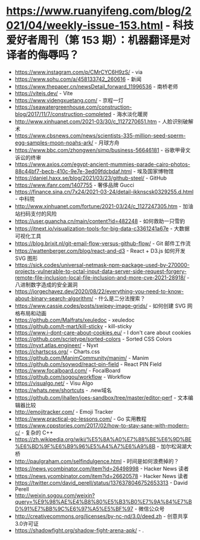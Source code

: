 # https://www.ruanyifeng.com/blog/2021/04/weekly-issue-153.html - 科技爱好者周刊（第 153 期）：机器翻译是对译者的侮辱吗？

- https://www.instagram.com/p/CMrCYC6H9zS/ - via
- https://www.sohu.com/a/458133742_260616 - 新闻
- https://www.thepaper.cn/newsDetail_forward_11996536 - 南桥老师
- https://vitejs.dev/ - Vite
- https://www.yidengxuetang.com/ - 京程一灯
- https://seawatergreenhouse.com/construction-blog/2017/11/7/construction-completed - 海水淡化暖房
- http://www.xinhuanet.com/2021-03/30/c_1127270651.htm - 人脸识别破解术
- https://www.cbsnews.com/news/scientists-335-million-seed-sperm-egg-samples-moon-noahs-ark/ - 月球方舟
- https://www.bbc.com/zhongwen/simp/business-56646181 - 谷歌甲骨文诉讼的终审
- https://www.axios.com/egypt-ancient-mummies-parade-cairo-photos-88c44bf7-becb-410c-9e7e-3ed09fdcbdaf.html - 埃及国家博物馆
- https://daniel.haxx.se/blog/2021/03/23/github-steel/ - GitHub
- https://www.ifanr.com/1407755 - 奢侈品牌 Gucci
- https://finance.sina.cn/7x24/2021-03-24/detail-ikknscsk0329255.d.html - 中科院
- http://www.xinhuanet.com/fortune/2021-03/24/c_1127247305.htm - 加油站扫码支付的风险
- https://user.guancha.cn/main/content?id=482248 - 如何救助一只雪豹
- https://itnext.io/visualization-tools-for-big-data-c3361241a67e - 大数据可视化工具
- https://blog.brixit.nl/git-email-flow-versus-github-flow/ - Git 邮件工作流
- https://wattenberger.com/blog/react-and-d3 - React + D3.js 如何开发 SVG 图形
- https://sick.codes/universal-netmask-npm-package-used-by-270000-projects-vulnerable-to-octal-input-data-server-side-request-forgery-remote-file-inclusion-local-file-inclusion-and-more-cve-2021-28918/ - 八进制数字造成的安全漏洞
- https://jorgechavez.dev/2020/08/22/everything-you-need-to-know-about-binary-search-algorithm/ - 什么是二分法搜索？
- https://www.cassie.codes/posts/swipey-image-grids/ - 如何创建 SVG 网格布局和动画
- https://github.com/Malfrats/xeuledoc - xeuledoc
- https://github.com/t-mart/kill-sticky - kill-sticky
- https://www.i-dont-care-about-cookies.eu/ - I don't care about cookies
- https://github.com/scriptype/sorted-colors - Sorted CSS Colors
- https://nyxt.atlas.engineer/ - Nyxt
- https://chartscss.org/ - Charts.css
- https://github.com/ManimCommunity/manim/ - Manim
- https://github.com/soywod/react-pin-field - React PIN Field
- https://www.focalboard.com/ - FocalBoard
- https://github.com/sogou/workflow - Workflow
- https://visualgo.net/ - Visu Algo
- https://whats.new/shortcuts - .new域名
- https://github.com/jhallen/joes-sandbox/tree/master/editor-perf - 文本编辑器比较
- http://emojitracker.com/ - Emoji Tracker
- https://www.practical-go-lessons.com/ - Go 实用教程
- https://www.cppstories.com/2017/02/how-to-stay-sane-with-modern-c/ - 复杂的 C++
- https://zh.wikipedia.org/wiki/%E5%8A%A0%E7%88%BE%E6%9D%BE%E6%BD%9F%E6%B9%96%E5%A4%A7%E6%A9%8B - 加尔松潟湖大桥
- http://paulgraham.com/selfindulgence.html - 时间是如何浪费掉的？
- https://news.ycombinator.com/item?id=26498998 - Hacker News 读者
- https://news.ycombinator.com/item?id=26620578 - Hacker News 读者
- https://twitter.com/david_perell/status/1376378046752653313 - David Perell
- http://weixin.sogou.com/weixin?query=%E9%98%AE%E4%B8%80%E5%B3%B0%E7%9A%84%E7%BD%91%E7%BB%9C%E6%97%A5%E5%BF%97 - 微信公众号
- http://creativecommons.org/licenses/by-nc-nd/3.0/deed.zh - 创意共享3.0许可证
- https://shadowfight.org/shadow-fight-arena-apk/ - .